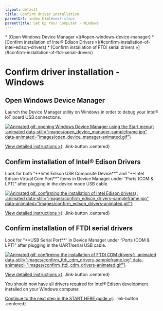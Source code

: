 ```yaml
---
layout: default
title: Confirm driver installation 
parentUrl: index.html#next-steps
parentTitle: Set Up Your Computer - Windows
---
```


<div id="toc" markdown="1">
* [Open Windows Device Manager »](#open-windows-device-manager)
* [Confirm installation of Intel® Edison Drivers »](#confirm-installation-of-intel-edison-drivers)
* [Confirm installation of FTDI serial drivers »](#confirm-installation-of-ftdi-serial-drivers)
</div>

# Confirm driver installation - Windows 

## Open Windows Device Manager

<div class="tldr" markdown="1">
Launch the Device Manager utility on Windows in order to debug your Intel® IoT board USB connections. 
</div>

[![Animated gif: opening Windows Device Manager using the Start menu](){: .animated data-still="images/open_device_manager-sampleframe.jpg" data-animated="images/open_device_manager-animated.gif"}](details-open_device_manager.html)

[View detailed instructions »](details-open_device_manager.html){: .link-button .centered}


## Confirm installation of Intel® Edison Drivers

<div class="tldr" markdown="1">
Look for both "**Intel Edison USB Composite Device**" and "**Intel Edison Virtual Com Port**" items in Device Manager under “Ports (COM & LPT)” after plugging in the device mode USB cable. 
</div>

[![Animated gif: confirming the installation of Intel Edison drivers](){: .animated data-still="images/confirm_edison_drivers-sampleframe.jpg" data-animated="images/confirm_edison_drivers-animated.gif"}](details-confirm_edison_drivers.html)

[View detailed instructions »](details-confirm_edison_drivers.html){: .link-button .centered}


## Confirm installation of FTDI serial drivers

<div class="tldr" markdown="1">
Look for "**USB Serial Port**" in Device Manager under “Ports (COM & LPT)” after plugging in the UART/serial USB cable. 
</div>

[![Animated gif: confirming the installation of FTDI CDM drivers](){: .animated data-still="images/confirm_ftdi_cdm_drivers-sampleframe.jpg" data-animated="images/confirm_ftdi_cdm_drivers-animated.gif"}](details-confirm_ftdi_cdm_drivers.html)

[View detailed instructions »](details-confirm_ftdi_cdm_drivers.html){: .link-button .centered}


<div id="next-steps" class="callout done" markdown="1">
You should now have all drivers required for Intel® Edison development installed on your Windows computer.   

[Continue to the next step in the START HERE guide »](../../index.html#done-computer-setup){: .link-button .centered}
</div>
